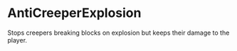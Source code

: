 # AntiCreeperExplosion

Stops creepers breaking blocks on explosion but keeps their damage to the player.

